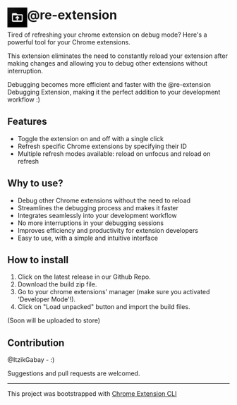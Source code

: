 # <img src="public/icons/48x48.png" width="45" align="left"> @re-extension

Tired of refreshing your chrome extension on debug mode?
Here's a powerful tool for your Chrome extensions. 

This extension eliminates the need to constantly reload your extension after making changes and allowing you to debug other extensions without interruption. 

Debugging becomes more efficient and faster with the @re-extension Debugging Extension, making it the perfect addition to your development workflow :)

## Features
* Toggle the extension on and off with a single click
* Refresh specific Chrome extensions by specifying their ID
* Multiple refresh modes available: reload on unfocus and reload on refresh

## Why to use?
* Debug other Chrome extensions without the need to reload
* Streamlines the debugging process and makes it faster
* Integrates seamlessly into your development workflow
* No more interruptions in your debugging sessions
* Improves efficiency and productivity for extension developers
* Easy to use, with a simple and intuitive interface

## How to install
1. Click on the latest release in our Github Repo.
2. Download the build zip file.
3. Go to your chrome extensions' manager (make sure you activated 'Developer Mode'!).
4. Click on "Load unpacked" button and import the build files.

(Soon will be uploaded to store)

## Contribution

@ItzikGabay - :)


Suggestions and pull requests are welcomed.

---

This project was bootstrapped with [Chrome Extension CLI](https://github.com/dutiyesh/chrome-extension-cli)

